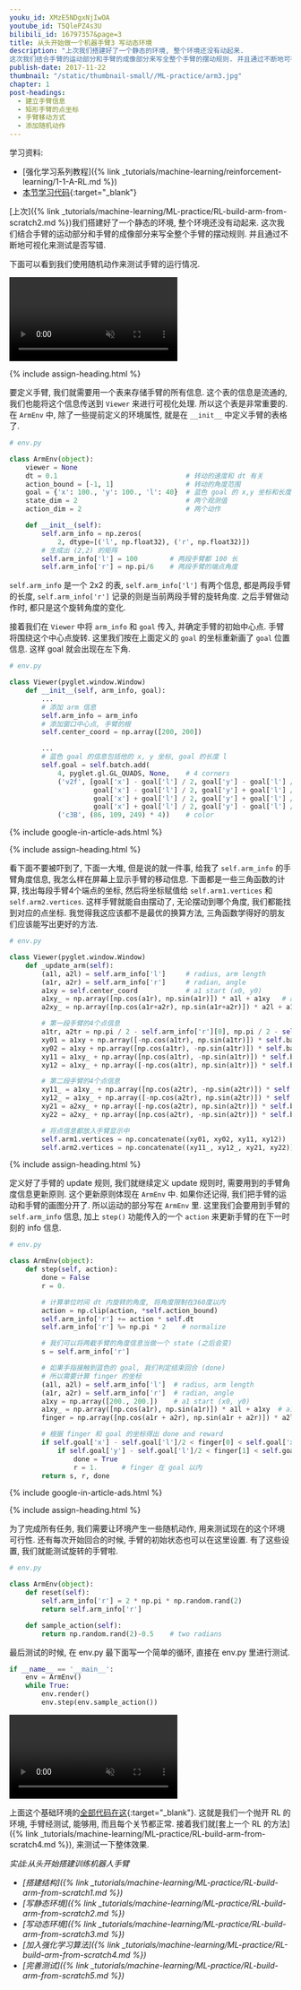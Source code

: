```yaml
---
youku_id: XMzE5NDgxNjIwOA
youtube_id: T5QlePZ4s3U
bilibili_id: 16797357&page=3
title: 从头开始做一个机器手臂3 写动态环境
description: "上次我们搭建好了一个静态的环境, 整个环境还没有动起来.
这次我们结合手臂的运动部分和手臂的成像部分来写全整个手臂的摆动规则. 并且通过不断地可视化来测试是否写错."
publish-date: 2017-11-22
thumbnail: "/static/thumbnail-small//ML-practice/arm3.jpg"
chapter: 1
post-headings:
  - 建立手臂信息
  - 矩形手臂的点坐标
  - 手臂移动方式
  - 添加随机动作
---
```


学习资料:
  * [强化学习系列教程]({% link _tutorials/machine-learning/reinforcement-learning/1-1-A-RL.md %})
  * [本节学习代码](https://github.com/MorvanZhou/train-robot-arm-from-scratch/tree/master/part3){:target="_blank"}

[上次]({% link _tutorials/machine-learning/ML-practice/RL-build-arm-from-scratch2.md %})我们搭建好了一个静态的环境, 整个环境还没有动起来.
这次我们结合手臂的运动部分和手臂的成像部分来写全整个手臂的摆动规则. 并且通过不断地可视化来测试是否写错.

下面可以看到我们使用随机动作来测试手臂的运行情况.

<video class="tut-content-video" controls loop autoplay muted>
  <source src="/static/results/ML-practice/arm3-1.mp4" type="video/mp4">
  Your browser does not support HTML5 video.
</video>


{% include assign-heading.html %}

要定义手臂, 我们就需要用一个表来存储手臂的所有信息. 这个表的信息是流通的,
我们也能将这个信息传送到 `Viewer` 来进行可视化处理. 所以这个表是非常重要的.
在 `ArmEnv` 中, 除了一些提前定义的环境属性, 就是在 `__init__` 中定义手臂的表格了.

```python
# env.py

class ArmEnv(object):
    viewer = None
    dt = 0.1                                # 转动的速度和 dt 有关
    action_bound = [-1, 1]                  # 转动的角度范围
    goal = {'x': 100., 'y': 100., 'l': 40}  # 蓝色 goal 的 x,y 坐标和长度 l
    state_dim = 2                           # 两个观测值
    action_dim = 2                          # 两个动作

    def __init__(self):
        self.arm_info = np.zeros(
            2, dtype=[('l', np.float32), ('r', np.float32)])
        # 生成出 (2,2) 的矩阵
        self.arm_info['l'] = 100        # 两段手臂都 100 长
        self.arm_info['r'] = np.pi/6    # 两段手臂的端点角度
```

`self.arm_info` 是一个 2x2 的表, `self.arm_info['l']` 有两个信息, 都是两段手臂的长度,
`self.arm_info['r']` 记录的则是当前两段手臂的旋转角度. 之后手臂做动作时, 都只是这个旋转角度的变化.

接着我们在 `Viewer` 中将 `arm_info` 和 `goal` 传入, 并确定手臂的初始中心点. 手臂将围绕这个中心点旋转.
这里我们按在上面定义的 `goal` 的坐标重新画了 `goal` 位置信息. 这样 goal 就会出现在左下角.


```python
# env.py

class Viewer(pyglet.window.Window)
    def __init__(self, arm_info, goal):
        ...
        # 添加 arm 信息
        self.arm_info = arm_info
        # 添加窗口中心点, 手臂的根
        self.center_coord = np.array([200, 200])

        ...
        # 蓝色 goal 的信息包括他的 x, y 坐标, goal 的长度 l
        self.goal = self.batch.add(
            4, pyglet.gl.GL_QUADS, None,    # 4 corners
            ('v2f', [goal['x'] - goal['l'] / 2, goal['y'] - goal['l'] / 2,
                     goal['x'] - goal['l'] / 2, goal['y'] + goal['l'] / 2,
                     goal['x'] + goal['l'] / 2, goal['y'] + goal['l'] / 2,
                     goal['x'] + goal['l'] / 2, goal['y'] - goal['l'] / 2]),
            ('c3B', (86, 109, 249) * 4))    # color
```







{% include google-in-article-ads.html %}

{% include assign-heading.html %}

看下面不要被吓到了, 下面一大堆, 但是说的就一件事, 给我了 `self.arm_info` 的手臂角度信息, 我怎么样在屏幕上显示手臂的移动信息.
下面都是一些三角函数的计算, 找出每段手臂4个端点的坐标, 然后将坐标赋值给 `self.arm1.vertices` 和 `self.arm2.vertices`.
这样手臂就能自由摆动了, 无论摆动到哪个角度, 我们都能找到对应的点坐标. 我觉得我这应该都不是最优的换算方法, 三角函数学得好的朋友们应该能写出更好的方法.

```python
# env.py

class Viewer(pyglet.window.Window)
    def _update_arm(self):
        (a1l, a2l) = self.arm_info['l']     # radius, arm length
        (a1r, a2r) = self.arm_info['r']     # radian, angle
        a1xy = self.center_coord            # a1 start (x0, y0)
        a1xy_ = np.array([np.cos(a1r), np.sin(a1r)]) * a1l + a1xy   # a1 end and a2 start (x1, y1)
        a2xy_ = np.array([np.cos(a1r+a2r), np.sin(a1r+a2r)]) * a2l + a1xy_  # a2 end (x2, y2)

        # 第一段手臂的4个点信息
        a1tr, a2tr = np.pi / 2 - self.arm_info['r'][0], np.pi / 2 - self.arm_info['r'].sum()
        xy01 = a1xy + np.array([-np.cos(a1tr), np.sin(a1tr)]) * self.bar_thc
        xy02 = a1xy + np.array([np.cos(a1tr), -np.sin(a1tr)]) * self.bar_thc
        xy11 = a1xy_ + np.array([np.cos(a1tr), -np.sin(a1tr)]) * self.bar_thc
        xy12 = a1xy_ + np.array([-np.cos(a1tr), np.sin(a1tr)]) * self.bar_thc

        # 第二段手臂的4个点信息
        xy11_ = a1xy_ + np.array([np.cos(a2tr), -np.sin(a2tr)]) * self.bar_thc
        xy12_ = a1xy_ + np.array([-np.cos(a2tr), np.sin(a2tr)]) * self.bar_thc
        xy21 = a2xy_ + np.array([-np.cos(a2tr), np.sin(a2tr)]) * self.bar_thc
        xy22 = a2xy_ + np.array([np.cos(a2tr), -np.sin(a2tr)]) * self.bar_thc

        # 将点信息都放入手臂显示中
        self.arm1.vertices = np.concatenate((xy01, xy02, xy11, xy12))
        self.arm2.vertices = np.concatenate((xy11_, xy12_, xy21, xy22))
```












{% include assign-heading.html %}

定义好了手臂的 update 规则, 我们就继续定义 update 规则时, 需要用到的手臂角度信息更新原则. 这个更新原则体现在 `ArmEnv` 中.
如果你还记得, 我们把手臂的运动和手臂的画图分开了. 所以运动的部分写在 `ArmEnv` 里. 这里我们会要用到手臂的 `self.arm_info` 信息,
加上 `step()` 功能传入的一个 `action` 来更新手臂的在下一时刻的 info 信息.

```python
# env.py

class ArmEnv(object):
    def step(self, action):
        done = False
        r = 0.

        # 计算单位时间 dt 内旋转的角度, 将角度限制在360度以内
        action = np.clip(action, *self.action_bound)
        self.arm_info['r'] += action * self.dt
        self.arm_info['r'] %= np.pi * 2    # normalize

        # 我们可以将两截手臂的角度信息当做一个 state (之后会变)
        s = self.arm_info['r']

        # 如果手指接触到蓝色的 goal, 我们判定结束回合 (done)
        # 所以需要计算 finger 的坐标
        (a1l, a2l) = self.arm_info['l']  # radius, arm length
        (a1r, a2r) = self.arm_info['r']  # radian, angle
        a1xy = np.array([200., 200.])    # a1 start (x0, y0)
        a1xy_ = np.array([np.cos(a1r), np.sin(a1r)]) * a1l + a1xy  # a1 end and a2 start (x1, y1)
        finger = np.array([np.cos(a1r + a2r), np.sin(a1r + a2r)]) * a2l + a1xy_  # a2 end (x2, y2)

        # 根据 finger 和 goal 的坐标得出 done and reward
        if self.goal['x'] - self.goal['l']/2 < finger[0] < self.goal['x'] + self.goal['l']/2:
            if self.goal['y'] - self.goal['l']/2 < finger[1] < self.goal['y'] + self.goal['l']/2:
                done = True
                r = 1.      # finger 在 goal 以内
        return s, r, done
```








{% include google-in-article-ads.html %}

{% include assign-heading.html %}

为了完成所有任务, 我们需要让环境产生一些随机动作, 用来测试现在的这个环境可行性.
还有每次开始回合的时候, 手臂的初始状态也可以在这里设置. 有了这些设置, 我们就能测试旋转的手臂啦.

```python
# env.py

class ArmEnv(object):
    def reset(self):
        self.arm_info['r'] = 2 * np.pi * np.random.rand(2)
        return self.arm_info['r']

    def sample_action(self):
        return np.random.rand(2)-0.5    # two radians
```

最后测试的时候, 在 env.py 最下面写一个简单的循环, 直接在 env.py 里进行测试.

```python
if __name__ == '__main__':
    env = ArmEnv()
    while True:
        env.render()
        env.step(env.sample_action())
```

<video class="tut-content-video" controls loop autoplay muted>
  <source src="/static/results/ML-practice/arm3-1.mp4" type="video/mp4">
  Your browser does not support HTML5 video.
</video>

上面这个基础环境的[全部代码在这](https://github.com/MorvanZhou/train-robot-arm-from-scratch/tree/master/part3/env.py){:target="_blank"}.
这就是我们一个抛开 RL 的环境, 手臂经测试, 能够用, 而且每个关节都正常. 接着我们就[套上一个 RL 的方法]({% link _tutorials/machine-learning/ML-practice/RL-build-arm-from-scratch4.md %}), 来测试一下整体效果.

*实战:从头开始搭建训练机器人手臂*

* *[搭建结构]({% link _tutorials/machine-learning/ML-practice/RL-build-arm-from-scratch1.md %})*
* *[写静态环境]({% link _tutorials/machine-learning/ML-practice/RL-build-arm-from-scratch2.md %})*
* *[写动态环境]({% link _tutorials/machine-learning/ML-practice/RL-build-arm-from-scratch3.md %})*
* *[加入强化学习算法]({% link _tutorials/machine-learning/ML-practice/RL-build-arm-from-scratch4.md %})*
* *[完善测试]({% link _tutorials/machine-learning/ML-practice/RL-build-arm-from-scratch5.md %})*